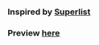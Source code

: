 ### Inspired by [Superlist](https://superlist.com)

### Preview [here](http://barrymun.slider-effect.surge.sh/)